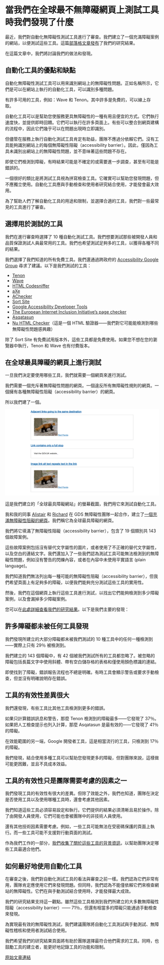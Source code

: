 # 當我們在全球最不無障礙網頁上測試工具時我們發現了什麼

最近，我們對自動化無障礙性測試工具進行了審查。我們建立了一個充滿障礙案例的網站，以便測試這些工具。這篇[部落格文章發布](https://alphagov.github.io/accessibility-tool-audit/)了我們的研究結果。

在這篇文章中，我們將討論我們的做法和發現。

## 自動化工具的優點和缺點

自動化無障礙性測試工具可以用來識別網站上的無障礙性問題。正如名稱所示，它們是可以在網站上執行的自動化工具，可以識別多種問題。

有許多可用的工具，例如：Wave 和 Tenon。其中許多是免費的，可以線上存取。

自動化工具可以是幫助您使服務更具無障礙性的一種有用且便宜的方式。它們執行速度快，並提供即時回饋。它們可以執行在許多頁面上。有些可以整合到網頁建構的流程中，因此它們幾乎可以在問題出現時立即識別。

但儘管在服務上執行自動化測試工具肯定有助益，團隊不應過分依賴它們。沒有工具能夠識別網站上的每個無障礙性阻礙（accessibility barrier）。因此，僅因為工具未識別出網站上的無障礙性問題，並不意味著這些問題不存在。

即使它們檢測到障礙，有時結果可能是不確定的或需要進一步調查，甚至有可能是錯誤的。

一個很好的類比是將測試工具視為拼寫檢查工具。它確實可以幫助您發現問題，但不應獨立使用。自動化工具應與手動檢查和使用者研究結合使用，才能發會最大效用。

為了幫助人們了解自動化工具的用途和限制，並選擇合適的工具，我們對一些最常見的工具進行了審查。

## 選擇用於測試的工具

我們在進行審查時選擇了 10 種自動化測試工具。我們想要測試那些被開發人員和品質保證測試人員最常用的工具。我們也希望測試足夠多的工具，以獲得各種不同的結果。

我們選擇了我們知道的所有免費工具。我們還通過跨政府的 [Accessibility Google Group](https://groups.google.com/a/digital.cabinet-office.gov.uk/forum/?hl=en-GB#!forum/accessibility-community) 尋求了建議。以下是我們測試的工具：

- [Tenon](https://tenon.io/)
- [Wave](http://wave.webaim.org/extension/)
- [HTML Codesniffer](http://squizlabs.github.io/HTML_CodeSniffer/)
- [aXe](https://www.deque.com/products/axe/)
- [AChecker](http://achecker.ca/checker/index.php)
- [Sort Site](https://www.powermapper.com/products/sortsite/)
- [Google Accessibility Developer Tools](https://chrome.google.com/webstore/detail/accessibility-developer-t/fpkknkljclfencbdbgkenhalefipecmb?hl=en)
- [The European Internet Inclusion Initiative’s page checker](http://checkers.eiii.eu/)
- [Asqatasun](http://asqatasun.org/)
- [Nu HTML Checker](https://validator.w3.org/nu/)（這是一個 HTML 驗證器——我們對它可能能檢測到哪些無障礙性問題感興趣）

除了 Sort Site 有免費試用版本外，這些工具都是免費使用。如果您不想在您的瀏覽器中執行，Tenon 和 Wave 也有付費版本。

## 在全球最具障礙的網頁上進行測試

一旦我們決定要使用哪些工具，我們就需要一個網頁來進行測試。

我們需要一個充斥著無障礙性問題的網頁。一個違反所有無障礙性規則的網頁。一個擁有各種無障礙性阻礙（accessibility barrier）的網頁。

所以我們建了一個。

![](./img/accessibility-barrier.png)

這是我們建立的「全球最具障礙網站」的螢幕截圖，我們用它來測試自動化工具。

我和我的同事 [Alistair](https://twitter.com/dugboticus?lang=en) 和 [Richard](https://twitter.com/accessibleweb) 在 GDS 無障礙性團隊一起合作，建立了[一個充滿無障礙性阻礙的網頁](https://alphagov.github.io/accessibility-tool-audit/test-cases.html)。我們稱它為全球最具障礙的網頁。

我們將它填滿了無障礙性阻礙（accessibility barrier），包含了 19 個類別共 143 個故障案例。

這些故障案例包括沒有替代文字屬性的圖片，或者使用了不正確的替代文字屬性，以及空白的連結文字。我們還加入了一些我們認為測試工具可能無法檢測到的無障礙性問題，例如沒有警告的閃爍內容，或者在內容中未使用平實語言 (plain language)。

我們知道我們無法列出每一種可能的無障礙性阻礙（accessibility barrier），但我們希望頁面上有足夠多的障礙，以便我們能夠充分測試這些工具的實用性。

然後，我們在這個網頁上執行這些工具進行測試，以找出它們能夠檢測到多少障礙案例，以及會漏掉多少障礙案例。

您可以在[此處詳細查看我們的研究結果](https://alphagov.github.io/accessibility-tool-audit/index.html)。以下是我們主要的發現：

## 許多障礙都未被任何工具發現

我們發現所建立的大部分障礙都未被我們測試的 10 種工具中的任何一種檢測到——實際上只有 29％ 被檢測到。

我們建立的 143 個障礙中，有 42 個被我們測試所有的工具都忽略了。被忽略的障礙包括長篇文字中使用斜體、帶有空白儲存格的表格和僅使用顏色標識的連結。

即使找到了障礙，錯誤報告流程也不總是明確。有時工具會顯示警告或要求手動檢查，但並沒有明確說明存在錯誤。

## 工具的有效性差異很大

我們還發現，有些工具比其他工具檢測到更多的錯誤。

如果只計算錯誤訊息和警告，那麼 Tenon 檢測到的障礙最多——它發現了 37％。如果把人工檢查提示也列入計算，那麼 Asqatasun 是最有效的——它發現了 41％ 的障礙。

在效能範圍的另一端，Google 開發者工具，這是相當流行的工具，只檢測到 17％ 的障礙。

我們發現，結合使用多種工具可以幫助您發現更多的障礙，但對團隊來說，這樣做可能更困難，並且不具成本效益。

## 工具的有效性只是團隊需要考慮的因素之一

我們發現工具的有效性有很大的差異。但除了效能之外，我們也知道，團隊在決定是否使用工具以及使用哪種工具時，還會考慮其他因素。

我們知道這些工具必須容易設定和執行。它們提供的結果必須清晰且易於操作。除了由開發人員使用，它們可能也會被團隊中的非技術人員使用。

還有其他技術因素需要考慮。例如，一些工具可能無法在受密碼保護的頁面上執行。而一些工具可能不支援對行動頁面的測試。

作為我們工作的一部分，[我們收集了關於這些工具的背景資訊](https://alphagov.github.io/accessibility-tool-audit/)，以幫助團隊決定哪些工具最適合他們。

## 如何最好地使用自動化工具

在審查之後，我們對自動化測試工具的看法與審查之前一樣。我們認為它們非常有用，團隊肯定應使用它們來發現問題。但同時，我們認為不能僅依賴它們來檢查網站的無障礙性。它們在與手動測試結合使用時，才能發揮最大成效。

我們的研究結果支持這一觀點。雖然這些工具檢測到我們所建立的大多數無障礙性阻礙（accessibility barrier）—— 71％，但還有相當多的障礙只能通過手動檢查來發現。

為實現最有效的無障礙性測試，我們建議團隊將自動化工具測試與手動測試、無障礙性稽核和使用者測試結合使用。

我們希望我們的研究結果頁面將有助於團隊選擇最符合他們需求的工具。同時，也鼓勵工具的建立者，能更好地記錄工具的功能和限制。

[原始文章連結](https://accessibility.blog.gov.uk/2017/02/24/what-we-found-when-we-tested-tools-on-the-worlds-least-accessible-webpage/)
